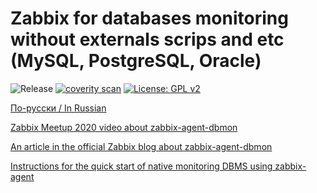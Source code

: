 # Zabbix for databases monitoring without externals scrips and etc (MySQL, PostgreSQL, Oracle)

![Release](https://github.com/CHERTS/zabbix_dbmon/workflows/Release/badge.svg)
[![coverity scan](https://scan.coverity.com/projects/30077/badge.svg)](https://scan.coverity.com/projects/zabbix_dbmon)
[![License: GPL v2](https://img.shields.io/badge/License-GPLv2-blue.svg)](https://www.gnu.org/licenses/gpl-2.0)

[По-русски / In Russian](README.ru.md)

[Zabbix Meetup 2020 video about zabbix-agent-dbmon](https://www.youtube.com/watch?v=YQ3MxxI1WnU)

[An article in the official Zabbix blog about zabbix-agent-dbmon](https://blog.zabbix.com/ru/%D0%9A%D0%B0%D0%BA-%D0%BC%D1%8B-%D0%B4%D0%BE%D1%80%D0%B0%D0%B1%D0%BE%D1%82%D0%B0%D0%BB%D0%B8-zabbix-agent-%D0%B4%D0%BB%D1%8F-%D0%BC%D0%BE%D0%BD%D0%B8%D1%82%D0%BE%D1%80%D0%B8%D0%BD%D0%B3%D0%B0-%D0%B1/12660/)

[Instructions for the quick start of native monitoring DBMS using zabbix-agent](HOWTO_START_DBMON.md)
